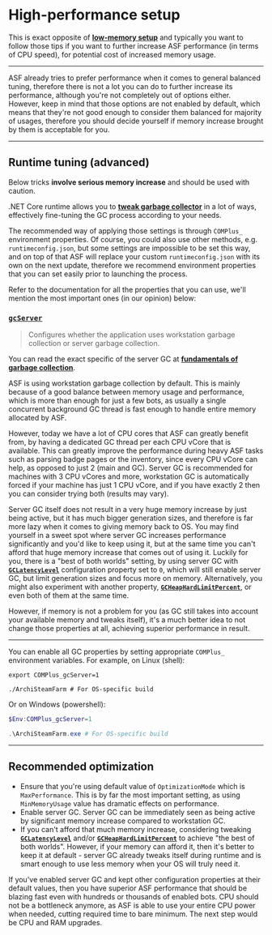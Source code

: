 # High-performance setup

This is exact opposite of **[low-memory setup](https://github.com/JustArchiNET/ArchiSteamFarm/wiki/Low-memory-setup)** and typically you want to follow those tips if you want to further increase ASF performance (in terms of CPU speed), for potential cost of increased memory usage.

---

ASF already tries to prefer performance when it comes to general balanced tuning, therefore there is not a lot you can do to further increase its performance, although you're not completely out of options either. However, keep in mind that those options are not enabled by default, which means that they're not good enough to consider them balanced for majority of usages, therefore you should decide yourself if memory increase brought by them is acceptable for you.

---

## Runtime tuning (advanced)

Below tricks **involve serious memory increase** and should be used with caution.

.NET Core runtime allows you to **[tweak garbage collector](https://docs.microsoft.com/dotnet/core/run-time-config/garbage-collector)** in a lot of ways, effectively fine-tuning the GC process according to your needs.

The recommended way of applying those settings is through `COMPlus_` environment properties. Of course, you could also use other methods, e.g. `runtimeconfig.json`, but some settings are impossible to be set this way, and on top of that ASF will replace your custom `runtimeconfig.json` with its own on the next update, therefore we recommend environment properties that you can set easily prior to launching the process.

Refer to the documentation for all the properties that you can use, we'll mention the most important ones (in our opinion) below:

### [`gcServer`](https://docs.microsoft.com/dotnet/core/run-time-config/garbage-collector#flavors-of-garbage-collection)

> Configures whether the application uses workstation garbage collection or server garbage collection.

You can read the exact specific of the server GC at **[fundamentals of garbage collection](https://docs.microsoft.com/dotnet/standard/garbage-collection/fundamentals)**.

ASF is using workstation garbage collection by default. This is mainly because of a good balance between memory usage and performance, which is more than enough for just a few bots, as usually a single concurrent background GC thread is fast enough to handle entire memory allocated by ASF.

However, today we have a lot of CPU cores that ASF can greatly benefit from, by having a dedicated GC thread per each CPU vCore that is available. This can greatly improve the performance during heavy ASF tasks such as parsing badge pages or the inventory, since every CPU vCore can help, as opposed to just 2 (main and GC). Server GC is recommended for machines with 3 CPU vCores and more, workstation GC is automatically forced if your machine has just 1 CPU vCore, and if you have exactly 2 then you can consider trying both (results may vary).

Server GC itself does not result in a very huge memory increase by just being active, but it has much bigger generation sizes, and therefore is far more lazy when it comes to giving memory back to OS. You may find yourself in a sweet spot where server GC increases performance significantly and you'd like to keep using it, but at the same time you can't afford that huge memory increase that comes out of using it. Luckily for you, there is a "best of both worlds" setting, by using server GC with **[`GCLatencyLevel`](https://github.com/JustArchiNET/ArchiSteamFarm/wiki/Low-memory-setup#gclatencylevel)** configuration property set to `0`, which will still enable server GC, but limit generation sizes and focus more on memory. Alternatively, you might also experiment with another property, **[`GCHeapHardLimitPercent`](https://github.com/JustArchiNET/ArchiSteamFarm/wiki/Low-memory-setup#gcheaphardlimitpercent)**, or even both of them at the same time.

However, if memory is not a problem for you (as GC still takes into account your available memory and tweaks itself), it's a much better idea to not change those properties at all, achieving superior performance in result.

---

You can enable all GC properties by setting appropriate `COMPlus_` environment variables. For example, on Linux (shell):

```shell
export COMPlus_gcServer=1

./ArchiSteamFarm # For OS-specific build
```

Or on Windows (powershell):

```powershell
$Env:COMPlus_gcServer=1

.\ArchiSteamFarm.exe # For OS-specific build
```

---

## Recommended optimization

- Ensure that you're using default value of `OptimizationMode` which is `MaxPerformance`. This is by far the most important setting, as using `MinMemoryUsage` value has dramatic effects on performance.
- Enable server GC. Server GC can be immediately seen as being active by significant memory increase compared to workstation GC.
- If you can't afford that much memory increase, considering tweaking **[`GCLatencyLevel`](https://github.com/JustArchiNET/ArchiSteamFarm/wiki/Low-memory-setup#gclatencylevel)** and/or **[`GCHeapHardLimitPercent`](https://github.com/JustArchiNET/ArchiSteamFarm/wiki/Low-memory-setup#gcheaphardlimitpercent)** to achieve "the best of both worlds". However, if your memory can afford it, then it's better to keep it at default - server GC already tweaks itself during runtime and is smart enough to use less memory when your OS will truly need it.

If you've enabled server GC and kept other configuration properties at their default values, then you have superior ASF performance that should be blazing fast even with hundreds or thousands of enabled bots. CPU should not be a bottleneck anymore, as ASF is able to use your entire CPU power when needed, cutting required time to bare minimum. The next step would be CPU and RAM upgrades.